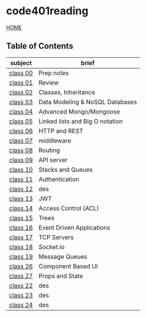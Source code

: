 # code401reading

[HOME](https://dinaalsaid.github.io/reading-notes/)

## Table of Contents

subject | brief
--------|--------
[class 00](https://dinaalsaid.github.io/code401reading/class-00)|Prep notes
[class 01](https://dinaalsaid.github.io/code401reading/class-01)|Review
[class 02](https://dinaalsaid.github.io/code401reading/class-02)|Classes, Inheritance
[class 03](https://dinaalsaid.github.io/code401reading/class-03)|Data Modeling & NoSQL Databases
[class 04](https://dinaalsaid.github.io/code401reading/class-04)|Advanced Mongo/Mongoose
[class 05](https://dinaalsaid.github.io/code401reading/class-05)|Linked lists and Big O notation
[class 06](https://dinaalsaid.github.io/code401reading/class-06)|HTTP and REST
[class 07](https://dinaalsaid.github.io/code401reading/class-07)|middleware
[class 08](https://dinaalsaid.github.io/code401reading/class-08)|Routing
[class 09](https://dinaalsaid.github.io/code401reading/class-09)|API server
[class 10](https://dinaalsaid.github.io/code401reading/class-10)|Stacks and Queues
[class 11](https://dinaalsaid.github.io/code401reading/class-11)|Authentication
[class 12](https://dinaalsaid.github.io/code401reading/class-12)|des
[class 13](https://dinaalsaid.github.io/code401reading/class-13)|JWT
[class 14](https://dinaalsaid.github.io/code401reading/class-14)|Access Control (ACL)
[class 15](https://dinaalsaid.github.io/code401reading/class-15)|Trees
[class 16](https://dinaalsaid.github.io/code401reading/class-16)|Event Driven Applications
[class 17](https://dinaalsaid.github.io/code401reading/class-17)|TCP Servers
[class 18](https://dinaalsaid.github.io/code401reading/class-18)|Socket.io
[class 19](https://dinaalsaid.github.io/code401reading/class-19)|Message Queues
[class 26](https://dinaalsaid.github.io/code401reading/class-26)|Component Based UI
[class 27](https://dinaalsaid.github.io/code401reading/class-27)|Props and State
[class 22](https://dinaalsaid.github.io/code401reading/class-22)|des
[class 23](https://dinaalsaid.github.io/code401reading/class-23)|des
[class 24](https://dinaalsaid.github.io/code401reading/class-24)|des
